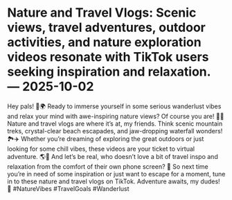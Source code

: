 # Nature and Travel Vlogs: Scenic views, travel adventures, outdoor activities, and nature exploration videos resonate with TikTok users seeking inspiration and relaxation. — 2025-10-02

Hey pals! 🌿🌍 Ready to immerse yourself in some serious wanderlust vibes and relax your mind with awe-inspiring nature views? Of course you are! 🌄🌿 Nature and travel vlogs are where it’s at, my friends. Think scenic mountain treks, crystal-clear beach escapades, and jaw-dropping waterfall wonders! 🏞✈️ Whether you’re dreaming of exploring the great outdoors or just looking for some chill vibes, these videos are your ticket to virtual adventure. 🌎💫 And let’s be real, who doesn’t love a bit of travel inspo and relaxation from the comfort of their own phone screen? 📱 So next time you’re in need of some inspiration or just want to escape for a moment, tune in to these nature and travel vlogs on TikTok. Adventure awaits, my dudes! 🌟 #NatureVibes #TravelGoals #Wanderlust